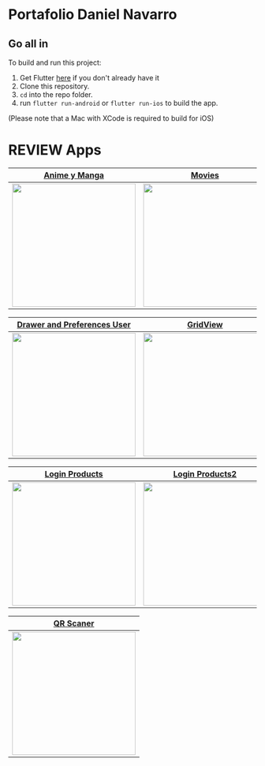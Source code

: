 # Portafolio Daniel Navarro

## Go all in

To build and run this project:

1. Get Flutter [here](https://flutter.dev) if you don't already have it
2. Clone this repository.
3. `cd` into the repo folder.
4. run `flutter run-android` or `flutter run-ios` to build the app.

(Please note that a Mac with XCode is required to build for iOS)

# REVIEW Apps

| [**Anime y Manga**](https://media.giphy.com/media/PfgGQ2reeoNdBoNzwG/giphy.gif)          | [**Movies**](https://media.giphy.com/media/EkcA6DvXpxsYYphxSF/giphy.gif)           |
| ---------------------------------------------------------------------------------------- | ---------------------------------------------------------------------------------- |
| <img src="https://media.giphy.com/media/L8drI46BWveDrlHtoB/giphy.gif" width="250">       | <img src="https://media.giphy.com/media/EkcA6DvXpxsYYphxSF/giphy.gif" width="250"> |


| [**Drawer and Preferences User**](https://media.giphy.com/media/TEE7B37t5E53kVYVgZ/giphy.gif)             | [**GridView**](https://media.giphy.com/media/CZSYb13g6gNC9SkalA/giphy.gif)         |
| --------------------------------------------------------------------------------------------------------- | ---------------------------------------------------------------------------------- |          
| <img src="https://media.giphy.com/media/TEE7B37t5E53kVYVgZ/giphy.gif" width="250">                        | <img src="https://media.giphy.com/media/CZSYb13g6gNC9SkalA/giphy.gif" width="250"> |


| [**Login Products**](https://media.giphy.com/media/Ch10brkYSlALCt8D8v/giphy.gif)          | [**Login Products2**](https://media.giphy.com/media/6JebNSNk7q6U6hP0Yk/giphy.gif)           |
| ----------------------------------------------------------------------------------------- | --------------------------------------------------------------------------------------------|
| <img src="https://media.giphy.com/media/Ch10brkYSlALCt8D8v/giphy.gif" width="250">        | <img src="https://media.giphy.com/media/6JebNSNk7q6U6hP0Yk/giphy.gif" width="250">          |

| [**QR Scaner**](https://media.giphy.com/media/L8drI46BWveDrlHtoB/giphy.gif)               | 
| ----------------------------------------------------------------------------------------- | 
| <img src="https://media.giphy.com/media/L8drI46BWveDrlHtoB/giphy.gif" width="250">        |
